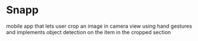 # Snapp
mobile app that lets user crop an image in camera view using hand gestures and implements object detection on the item in the cropped section
